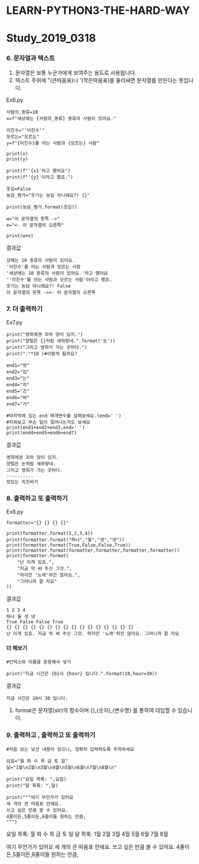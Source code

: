 # LEARN-PYTHON3-THE-HARD-WAY

# Study_2019_0318

### 6. 문자열과 텍스트
1) 문자열은 보통 누군가에게 보여주는 용도로 사용됩니다.
2) 텍스트 주위에 "(큰따옴표)나 '(작은따옴표)를 둘러싸면 문자열를 만든다는 뜻입니다.

Ex6.py
```
사람의_종류=10
x=f"세상에는 {사람의_종류} 종류의 사람이 있어요."

이진수="'이진수'"
모르는="모르는"
y=f"{이진수}를 아는 사람과 {모르는} 사람"

print(x)
print(y)

print(f"'{x}'라고 했어요")
print(f"'{y}'이라고 했죠.")

웃김=False
농담_평가="웃기는 농담 아니에요?! {}"

print(농담_평가.format(웃김))

w="이 문자열의 왼쪽 ->"
e="<- 이 문자열의 오른쪽"

print(w+e)
```
결과값 
```
상에는 10 종류의 사람이 있어요.
'이진수'를 아는 사람과 모르는 사람
'세상에는 10 종류의 사람이 있어요.'라고 했어요
''이진수'를 아는 사람과 모르는 사람'이라고 했죠.
웃기는 농담 아니에요?! False
이 문자열의 왼쪽 -><- 이 문자열의 오른쪽
```
### 7. 더 출력하기
Ex7.py
```
print("영희에겐 꼬마 양이 있지.")
print("양털은 {}처럼 새하얗네.".format('눈'))
print("그리고 영희가 가는 곳마다.")
print("."*10 )#어떻게 될까요?

end1="맛"
end2="있"
end3="는"
end4="치"
end5="즈"
end6="버"
end7="거"

#마지막에 있는 end 매개변수를 살펴보세요.(end=' ')
#지워보고 무슨 일이 일어나는지도 보세요
print(end1+end2+end3,end=' ')
print(end4+end5+end6+end7)
```

결과값
```
영희에겐 꼬마 양이 있지.
양털은 눈처럼 새하얗네.
그리고 영희가 가는 곳마다.
..........
맛있는 치즈버거
```

### 8. 출력하고 또 출력하기

Ex8.py
```
formatter="{} {} {} {}"

print(formatter.format(1,2,3,4))
print(formatter.format("하나","둘","셋","넷"))
print(formatter.format(True,False,False,True))
print(formatter.format(formatter,formatter,formatter,formatter))
print(formatter.format(
    "난 이게 있죠.",
    "지금 막 써 주신 그것.",
    "하지만 '노래'하진 않아요.",
    "그러니까 잘 자요"
))
```

결과값 
```
1 2 3 4
하나 둘 셋 넷
True False False True
{} {} {} {} {} {} {} {} {} {} {} {} {} {} {} {}
난 이게 있죠. 지금 막 써 주신 그것. 하지만 '노래'하진 않아요. 그러니까 잘 자요

```
#### 더 해보기 
```
#인덱스와 이름을 혼용해서 넣기

print("지금 시간은 {0}시 {hour} 입니다.".format(10,hour=30))

```
결과값 
```
지금 시간은 10시 30 입니다.
```
1) format은 문자열(str)의 함수이며 {},{숫자},{변수명} 를 통하여 대입할 수 있습니다.

### 9. 출력하고 , 출력하고 또 출력하기

```
#처음 보는 낯선 내용이 있으니, 정확히 입력하도록 주의하세요

요일="월 화 수 목 금 토 일"
달="1월\n2월\n3월\n4월\n5월\n6월\n7월\n8월\n"

print("요일 목록: ",요일)
print("달 목록: ",달)

print("""여기 무언가가 있어요
세 개의 큰 따옴표 안에요.
쓰고 싶은 만큼 쓸 수 있어요.
4줄이든,5줄이든,6줄이들 원하는 만큼,
""")

```
요일 목록:  월 화 수 목 금 토 일
달 목록:  1월
2월
3월
4월
5월
6월
7월
8월

여기 무언가가 있어요
세 개의 큰 따옴표 안에요.
쓰고 싶은 만큼 쓸 수 있어요.
4줄이든,5줄이든,6줄이들 원하는 만큼,
```

```

